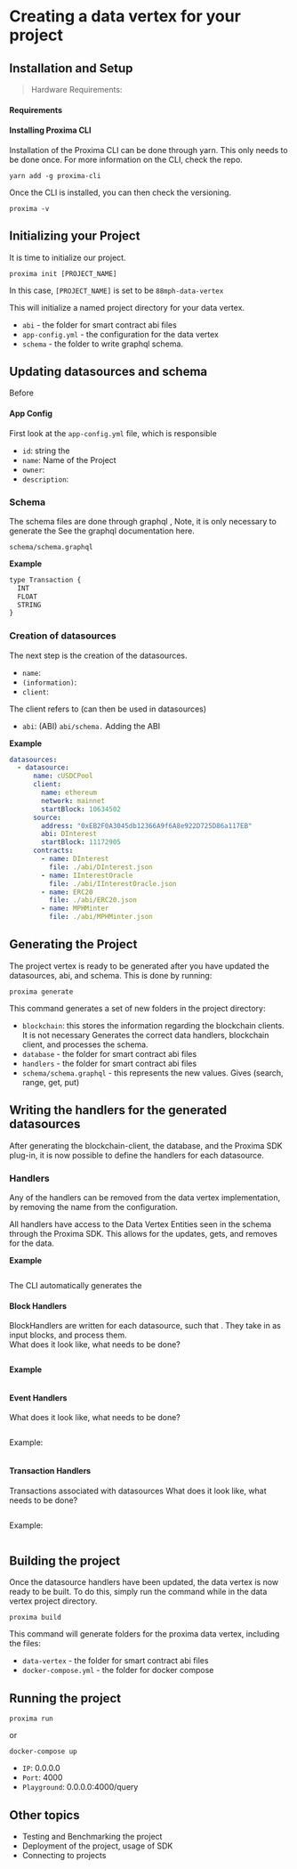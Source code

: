# Creating a data vertex for your project





## Installation and Setup

> Hardware Requirements:
>

#### Requirements



#### Installing Proxima CLI
Installation of the Proxima CLI can be done through yarn. This only needs to be done once. For more information on the CLI, check the repo.
```
yarn add -g proxima-cli
```
Once the CLI is installed, you can then check the versioning.

```
proxima -v
```

## Initializing your Project

It is time to initialize our project.

```
proxima init [PROJECT_NAME]
```

In this case, `[PROJECT_NAME]` is set to be `88mph-data-vertex`

This will initialize a named project directory for your data vertex.
- `abi` - the folder for smart contract abi files
- `app-config.yml` - the configuration for the data vertex
- `schema` - the folder to write graphql schema.


## Updating datasources and schema
Before

#### App Config
First look at the `app-config.yml` file, which is responsible

- `id`: string the
- `name`: Name of the Project
- `owner`:
- `description`:

### Schema
The schema files are done through graphql ,
Note, it is only necessary to generate the
See the graphql documentation here.

`schema/schema.graphql`


**Example**

```javascript
type Transaction {
  INT
  FLOAT
  STRING
}
```


### Creation of datasources



The next step is the creation of the datasources.
- `name`:
- `(information)`:
- `client`:

The client refers to
(can then be used in datasources)

- `abi`:
(ABI)
`abi/schema.`
Adding the ABI

**Example**
```yaml
datasources:
  - datasource:
      name: cUSDCPool
      client:
        name: ethereum
        network: mainnet
        startBlock: 10634502
      source:
        address: "0xEB2F0A3045db12366A9f6A8e922D725D86a117EB"
        abi: DInterest
        startBlock: 11172905
      contracts:
        - name: DInterest
          file: ./abi/DInterest.json
        - name: IInterestOracle
          file: ./abi/IInterestOracle.json
        - name: ERC20
          file: ./abi/ERC20.json
        - name: MPHMinter
          file: ./abi/MPHMinter.json
```


## Generating the Project
The project vertex is ready to be generated after you have updated the datasources, abi, and schema. This is done by running:

```
proxima generate
```

This command generates a set of new folders in the project directory:
- `blockchain`: this stores the information regarding the blockchain clients. It is not necessary
Generates the correct data handlers, blockchain client, and processes the schema.
- `database` - the folder for smart contract abi files
- `handlers` - the folder for smart contract abi files
- `schema/schema.graphql` - this represents the new values. Gives (search, range, get, put)



## Writing the handlers for the generated datasources
After generating the blockchain-client, the database, and the Proxima SDK plug-in, it is now possible to define the handlers for each datasource.

### Handlers
Any of the handlers can be removed from the data vertex implementation, by removing the name from the configuration.

All handlers have access to the Data Vertex Entities seen in the schema through the Proxima SDK. This allows for the updates, gets, and removes for the data.

**Example**
```

```

The CLI automatically generates the


#### Block Handlers
BlockHandlers are written for each datasource, such that . They take in as input blocks, and process them.  
What does it look like, what needs to be done?

```

```

**Example**
```

```

#### Event Handlers
What does it look like, what needs to be done?

```

```

Example:
```

```

#### Transaction Handlers
Transactions associated with datasources
What does it look like, what needs to be done?

```

```

Example:
```

```

## Building the project
Once the datasource handlers have been updated, the data vertex is now ready to be built. To do this, simply run the command while in the data vertex project directory.

```
proxima build
```

This command will generate folders for the proxima data vertex, including the files:



- `data-vertex` - the folder for smart contract abi files
- `docker-compose.yml` - the folder for docker compose



## Running the project
```
proxima run
```
or
```
docker-compose up
```

- `IP`: 0.0.0.0
- `Port`: 4000
- `Playground`: 0.0.0.0:4000/query


## Other topics
- Testing and Benchmarking the project
- Deployment of the project, usage of SDK
- Connecting to projects
